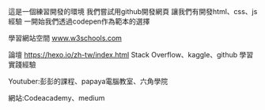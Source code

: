 這是一個練習開發的環境
我們嘗試用github開發網頁
讓我們有開發html、css、js經驗
一開始我們透過codepen作為範本的選擇

學習網站空間
www.w3schools.com

論壇
https://hexo.io/zh-tw/index.html
Stack Overflow、kaggle、github
學習實踐經驗

Youtuber:彭彭的課程、papaya電腦教室、六角學院

網站:Codeacademy、medium
